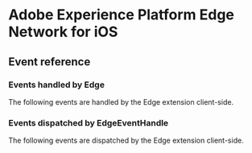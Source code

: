 # Adobe Experience Platform Edge Network for iOS

## Event reference

### Events handled by Edge

The following events are handled by the Edge extension client-side.
<todo>


### Events dispatched by EdgeEventHandle

The following events are dispatched by the Edge extension client-side.
<todo>
